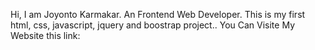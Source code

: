 Hi,
I am Joyonto Karmakar.
An Frontend Web Developer.
This is my first html, css, javascript, jquery and boostrap project..
You Can Visite My Website this link:  

